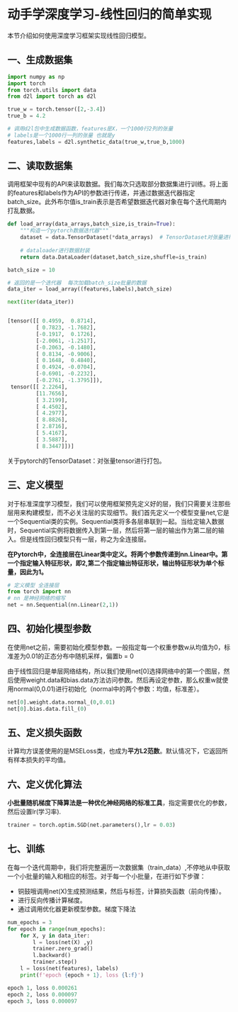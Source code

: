 # 动手学深度学习-线性回归的简单实现

本节介绍如何使用深度学习框架实现线性回归模型。

## 一、生成数据集

```python
import numpy as np
import torch
from torch.utils import data
from d2l import torch as d2l

true_w = torch.tensor([2,-3.4])
true_b = 4.2

# 调用d2l包中生成数据函数，features是X，一个1000行2列的张量
# labels是一个1000行一列的张量 也就是y
features,labels = d2l.synthetic_data(true_w,true_b,1000)

```


## 二、读取数据集

调用框架中现有的API来读取数据。我们每次只选取部分数据集进行训练。将上面的features和labels作为API的参数进行传递，并通过数据迭代器指定batch_size。此外布尔值is_train表示是否希望数据迭代器对象在每个迭代周期内打乱数据。

```python
def load_array(data_arrays,batch_size,is_train=True):
    """构造一个pytorch数据迭代器"""
    dataset = data.TensorDataset(*data_arrays)  # TensorDataset对张量进行打包
    
    # dataloader进行数据封装 
    return data.DataLoader(dataset,batch_size,shuffle=is_train)

batch_size = 10 

# 返回的是一个迭代器  每次加载batch_size批量的数据
data_iter = load_array((features,labels),batch_size)

next(iter(data_iter))


[tensor([[ 0.4959,  0.8714],
         [ 0.7823, -1.7682],
         [-0.1917,  0.1726],
         [-2.0061, -1.2517],
         [-0.2063, -0.1480],
         [ 0.8134, -0.9006],
         [ 0.1648,  0.4840],
         [ 0.4924, -0.0704],
         [-0.6901, -0.2232],
         [-0.2761, -1.3795]]),
 tensor([[ 2.2264],
         [11.7656],
         [ 3.2199],
         [ 4.4502],
         [ 4.2977],
         [ 8.8826],
         [ 2.8716],
         [ 5.4167],
         [ 3.5887],
         [ 8.3447]])]

```

关于pytorch的TensorDataset：对张量tensor进行打包。


## 三、定义模型

对于标准深度学习模型，我们可以使用框架预先定义好的层，我们只需要关注那些层用来构建模型，而不必关注层的实现细节。我们首先定义一个模型变量net,它是一个Sequential类的实例。Sequential类将多各层串联到一起。当给定输入数据时，Sequential实例将数据传入到第一层，然后将第一层的输出作为第二层的输入。但是线性回归模型只有一层，称之为全连接层。


**在Pytorch中，全连接层在Linear类中定义。将两个参数传递到nn.Linear中。第一个指定输入特征形状，即2,第二个指定输出特征形状，输出特征形状为单个标量，因此为1。**

```python
# 定义模型 全连接层
from torch import nn
# nn 是神经网络的缩写
net = nn.Sequential(nn.Linear(2,1))
```

## 四、初始化模型参数

在使用net之前，需要初始化模型参数。一般指定每一个权重参数w从均值为0，标准差为0.01的正态分布中随机采样，偏置b = 0

由于线性回归是单层网络结构，所以我们使用net[0]选择网络中的第一个图层，然后使用weight.data和bias.data方法访问参数。然后再设定参数，那么权重w就使用normal(0,0.01)进行初始化（normal中的两个参数：均值，标准差）。

```python
net[0].weight.data.normal_(0,0.01)
net[0].bias.data.fill_(0)
```

## 五、定义损失函数

计算均方误差使用的是MSELoss类，也成为**平方L2范数**。默认情况下，它返回所有样本损失的平均值。


## 六、定义优化算法

**小批量随机梯度下降算法是一种优化神经网络的标准工具**，指定需要优化的参数，然后设置lr(学习率).

```python
trainer = torch.optim.SGD(net.parameters(),lr = 0.03)

```

## 七、训练
在每一个迭代周期中，我们将完整遍历一次数据集（train_data）,不停地从中获取一个小批量的输入和相应的标签。对于每一个小批量，在进行如下步骤：

* 铜鼓哦调用net(X)生成预测结果，然后与标签，计算损失函数（前向传播）。
* 进行反向传播计算梯度。
* 通过调用优化器更新模型参数。梯度下降法

```python
num_epochs = 3
for epoch in range(num_epochs):
    for X, y in data_iter:
        l = loss(net(X) ,y)
        trainer.zero_grad()
        l.backward()
        trainer.step()
    l = loss(net(features), labels)
    print(f'epoch {epoch + 1}, loss {l:f}')

epoch 1, loss 0.000261
epoch 2, loss 0.000097
epoch 3, loss 0.000097

```



















